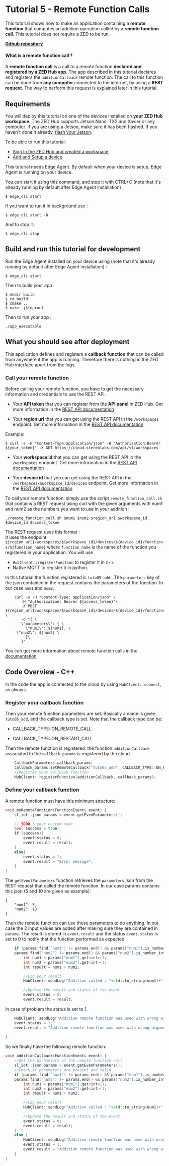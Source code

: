 # Tutorial 5 - Remote Function Calls

This tutorial shows how to make an application containing a **remote function** that computes an addition operation called by a **remote function call**.
This tutorial does not require a ZED to be run.

[**Github repository**](https://github.com/stereolabs/zed-hub-examples/tree/main/tutorials/tutorial_05_remote_function_calls)

#### What is a remote function call ?
A **remote function call** is a call to a remote function **declared and registered by a ZED Hub app**. The app described in this tutorial declares and registers the `additionCallback` remote function. 
The call to this function can be done from **any computer** connected to the internet, by using a **REST request**. The way to perform this request is explained later in this tutorial.


## Requirements
You will deploy this tutorial on one of the devices installed on **your ZED Hub workspace**. The ZED Hub supports Jetson Nano, TX2 and Xavier or any computer. If you are using a Jetson, make sure it has been flashed. If you haven't done it already, [flash your Jetson](https://docs.nvidia.com/sdk-manager/install-with-sdkm-jetson/index.html).

To be able to run this tutorial:
- [Sign In the ZED Hub and created a workspace](https://www.stereolabs.com/docs/cloud/overview/get-started/).
- [Add and Setup a device](https://www.stereolabs.com/docs/cloud/overview/get-started/#add-a-camera).

This tutorial needs Edge Agent. By default when your device is setup, Edge Agent is running on your device.

You can start it using this command, and stop it with CTRL+C (note that it's already running by default after Edge Agent installation) :
```
$ edge_cli start
```

If you want to run it in background use :
```
$ edge_cli start -b
```

And to stop it :
```
$ edge_cli stop
```

## Build and run this tutorial for development

Run the Edge Agent installed on your device using (note that it's already running by default after Edge Agent installation) :
```
$ edge_cli start
```

Then to build your app :
```
$ mkdir build
$ cd build
$ cmake ..
$ make -j$(nproc)
```

Then to run your app :
```
./app_executable
```

## What you should see after deployment
This application defines and registers a **callback function** that can be called from anywhere if the app is running. Therefore there is nothing in the ZED Hub interface apart from the logs.

### Call your remote function
Before calling your remote function, you have to get the necessary information and credentials to use the REST API.

- Your **API token** that you can register from the **API panel** in ZED Hub. Get more information in the [REST API documentation](https://www.stereolabs.com/docs/cloud/rest-api/)

- Your **region url** that you can get using the REST API in the ```/workspaces``` endpoint. Get more information in the [REST API documentation](https://www.stereolabs.com/docs/cloud/rest-api/workspaces/)

Example:
```
$ curl -s -H "Content-Type:application/json" -H "Authorization:Bearer ${your_token}" -X GET https://cloud.stereolabs.com/api/v1/workspaces

```

- Your **workspace id** that you can get using the REST API in the ```/workspaces``` endpoint. Get more information in the [REST API documentation](https://www.stereolabs.com/docs/cloud/rest-api/workspaces/)


- Your **device id** that you can get using the REST API in the ```/workspaces/$workspace_id/devices``` endpoint. Get more information in the [REST API documentation](https://www.stereolabs.com/docs/cloud/rest-api/devices/)


To call your remote function, simply use the script ```remote_function_call.sh``` that contains a REST request using curl with the given arguments with num1 and num2 as the numbers you want to use in your addition :

```
./remote_function_call.sh $num1 $num2 $region_url $workspace_id $device_id $access_token
```

The REST request uses this format :\
It uses the endpoint ```${region_url}/workspaces/${workspace_id}/devices/${device_id}/functions/${function_name}``` where ```function_name``` is the name of the function you registered in your application.
You will use
- ```HubClient::registerFunction``` to register it in c++
- Native MQTT to register it in python.

In this tutorial the function registered is `tuto05_add` .
The `parameters` key of the json contained in the request contains the parameters of the function. In our case `num1` and `num2`.

```
    curl -s -H "Content-Type: application/json" \
       -H "Authorization: Bearer ${access_token}"\
       -X POST ${region_url}/workspaces/${workspace_id}/devices/${device_id}/functions/tuto05_add \
       -d "{ \
       \"parameters\": { \
         \"num1\": ${num1}, \
	 \"num2\": ${num2} \
         }\
       }"
```

You can get more information about remote function calls in the [documentation](https://www.stereolabs.com/docs/cloud/remote-functions/call/).


## Code Overview - C++

In the code the app is connected to the cloud by using `HubClient::connect`, as always.

### Register your callback function
Then your remote function parameters are set. Basically a name is given, `tuto05_add`, and the callback type is set.
Note that the callback type can be:

- CALLBACK_TYPE::ON_REMOTE_CALL

- CALLBACK_TYPE::ON_RESTART_CALL

Then the remote function is registered: the function `additionCallback` associated to the `callback_params` is registered by the cloud.

```c++
    CallbackParameters callback_params;
    callback_params.setRemoteCallback("tuto05_add", CALLBACK_TYPE::ON_REMOTE_CALL);
    //Register your callback function
    HubClient::registerFunction(additionCallback, callback_params);
```


### Define your callback function

A remote function must have this minimum structure:

```c++
void myRemoteFunction(FunctionEvent& event) {
    sl_iot::json params = event.getEvenParameters();

    // TODO : your custom code
    bool success = true;
    if (success){
        event.status = 0;
        event.result = result;
    }
    else{
        event.status = 1;
        event.result = "Error message";
    }
}

```

The `getEventParameters` function retrieves the `parameters` json from the REST request that called the remote function.
In our case params contains this json (5 and 10 are given as example):
```
{
    "num1": 5, 
    "num2": 10 
}
```

Then the remote function can use these parameters to do anything. In our case the 2 input values are added after making sure they are contained in `params`. The result is stored in `event.result` and the status `event.status` is set to 0 to notify that the function performed as expected.

```c++
    if (params.find("num1") != params.end() && params["num1"].is_number_integer() &&
	params.find("num2") != params.end() && params["num2"].is_number_integer()) {
        int num1 = params["num1"].get<int>();
        int num2 = params["num2"].get<int>();
        int result = num1 + num2;

	    //Log your result
        HubClient::sendLog("Addition called : "+std::to_string(num1)+" + "+std::to_string(num2)+" = "+std::to_string(result),LOG_LEVEL::INFO);

        //Update the result and status of the event
        event.status = 0;
        event.result = result;

```

In case of problem the status is set to 1.
```c++
    HubClient::sendLog("Addition remote function was used with wrong arguments.",LOG_LEVEL::ERROR);
    event.status = 1;
    event.result = "Addition remote function was used with wrong arguments.";
    
}
```

So we finally have the following remote function:

```c++
void additionCallback(FunctionEvent& event) {
    //Get the parameters of the remote function call
    sl_iot::json params = event.getEvenParameters();
    //Check if parameters are present and valid
    if (params.find("num1") != params.end() && params["num1"].is_number_integer() &&
	params.find("num2") != params.end() && params["num2"].is_number_integer()) {
        int num1 = params["num1"].get<int>();
        int num2 = params["num2"].get<int>();
        int result = num1 + num2;

        //Log your result
        HubClient::sendLog("Addition called : "+std::to_string(num1)+" + "+std::to_string(num2)+" = "+std::to_string(result),LOG_LEVEL::INFO);

        //Update the result and status of the event
        event.status = 0;
        event.result = result;
    } 
    else {
        HubClient::sendLog("Addition remote function was used with wrong arguments.",LOG_LEVEL::ERROR);
        event.status = 1;
        event.result = "Addition remote function was used with wrong arguments.";
    }
}
```
